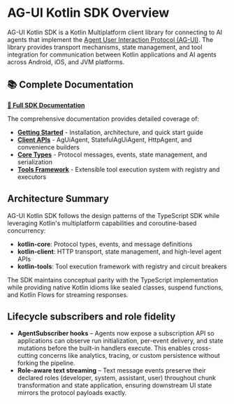 # AG-UI Kotlin SDK Overview

AG-UI Kotlin SDK is a Kotlin Multiplatform client library for connecting to AI agents that implement the [Agent User Interaction Protocol (AG-UI)](https://docs.ag-ui.com/). The library provides transport mechanisms, state management, and tool integration for communication between Kotlin applications and AI agents across Android, iOS, and JVM platforms.

## 📚 Complete Documentation

**[📖 Full SDK Documentation](../docs/sdk/kotlin/)**

The comprehensive documentation provides detailed coverage of:

- **[Getting Started](../docs/sdk/kotlin/overview.mdx)** - Installation, architecture, and quick start guide
- **[Client APIs](../docs/sdk/kotlin/client/)** - AgUiAgent, StatefulAgUiAgent, HttpAgent, and convenience builders  
- **[Core Types](../docs/sdk/kotlin/core/)** - Protocol messages, events, state management, and serialization
- **[Tools Framework](../docs/sdk/kotlin/tools/)** - Extensible tool execution system with registry and executors

## Architecture Summary

AG-UI Kotlin SDK follows the design patterns of the TypeScript SDK while leveraging Kotlin's multiplatform capabilities and coroutine-based concurrency:

- **kotlin-core**: Protocol types, events, and message definitions
- **kotlin-client**: HTTP transport, state management, and high-level agent APIs  
- **kotlin-tools**: Tool execution framework with registry and circuit breakers

The SDK maintains conceptual parity with the TypeScript implementation while providing native Kotlin idioms like sealed classes, suspend functions, and Kotlin Flows for streaming responses.

## Lifecycle subscribers and role fidelity

- **AgentSubscriber hooks** – Agents now expose a subscription API so applications can observe run initialization, per-event delivery, and state mutations before the built-in handlers execute. This enables cross-cutting concerns like analytics, tracing, or custom persistence without forking the pipeline.
- **Role-aware text streaming** – Text message events preserve their declared roles (developer, system, assistant, user) throughout chunk transformation and state application, ensuring downstream UI state mirrors the protocol payloads exactly.
